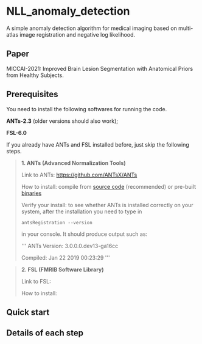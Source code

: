 # NLL_anomaly_detection
A simple anomaly detection algorithm for medical imaging based on multi-atlas image registration and negative log likelihood.

## Paper
MICCAI-2021: Improved Brain Lesion Segmentation with Anatomical Priors from Healthy Subjects.

## Prerequisites
You need to install the following softwares for running the code.

**ANTs-2.3** (older versions should also work);

**FSL-6.0**

If you already have ANTs and FSL installed before, just skip the following steps.

> **1. ANTs (Advanced Normalization Tools)**
>
> Link to ANTs: https://github.com/ANTsX/ANTs
>
> How to install: compile from [source code](https://github.com/ANTsX/ANTs) (recommended) or pre-built [binaries](https://github.com/ANTsX/ANTs/releases)
> 
> Verify your install: to see whether ANTs is installed correctly on your system, after the installation you need to type in
> ```
> antsRegistration --version
> ```
> in your console. It should produce output such as:
> 
> '''
> ANTs Version: 3.0.0.0.dev13-ga16cc
> 
> Compiled: Jan 22 2019 00:23:29
> '''

> **2. FSL (FMRIB Software Library)**
>
> Link to FSL: 
>
> How to install: 

## Quick start

## Details of each step


